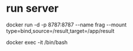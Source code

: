 # run server 
docker run -d -p 8787:8787 --name frag --mount type=bind,source=/result,target=/app/result 

docker exec -it <container-name> /bin/bash